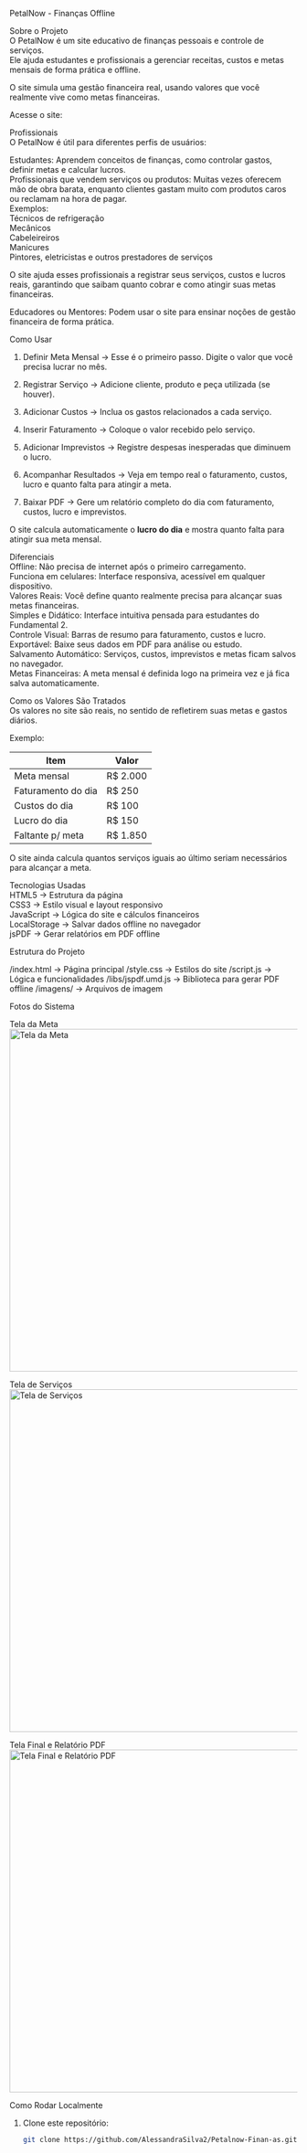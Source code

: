 PetalNow - Finanças Offline  

Sobre o Projeto  
O PetalNow é um site educativo de finanças pessoais e controle de serviços.  
Ele ajuda estudantes e profissionais a gerenciar receitas, custos e metas mensais de forma prática e offline.  

O site simula uma gestão financeira real, usando valores que você realmente vive como metas financeiras.  

Acesse o site:

Profissionais  
O PetalNow é útil para diferentes perfis de usuários:  

Estudantes: Aprendem conceitos de finanças, como controlar gastos, definir metas e calcular lucros.  
Profissionais que vendem serviços ou produtos: Muitas vezes oferecem mão de obra barata, enquanto clientes gastam muito com produtos caros ou reclamam na hora de pagar.  
Exemplos:  
Técnicos de refrigeração  
Mecânicos  
Cabeleireiros  
Manicures  
Pintores, eletricistas e outros prestadores de serviços  

O site ajuda esses profissionais a registrar seus serviços, custos e lucros reais, garantindo que saibam quanto cobrar e como atingir suas metas financeiras.  

Educadores ou Mentores: Podem usar o site para ensinar noções de gestão financeira de forma prática.  

Como Usar  
1. Definir Meta Mensal → Esse é o primeiro passo. Digite o valor que você precisa lucrar no mês.  

2. Registrar Serviço → Adicione cliente, produto e peça utilizada (se houver).  

3. Adicionar Custos → Inclua os gastos relacionados a cada serviço.  

4. Inserir Faturamento → Coloque o valor recebido pelo serviço.  

5. Adicionar Imprevistos → Registre despesas inesperadas que diminuem o lucro.  

6. Acompanhar Resultados → Veja em tempo real o faturamento, custos, lucro e quanto falta para atingir a meta.  

7. Baixar PDF → Gere um relatório completo do dia com faturamento, custos, lucro e imprevistos.  

O site calcula automaticamente o **lucro do dia** e mostra quanto falta para atingir sua meta mensal.  


Diferenciais  
Offline: Não precisa de internet após o primeiro carregamento.  
Funciona em celulares: Interface responsiva, acessível em qualquer dispositivo.  
Valores Reais: Você define quanto realmente precisa para alcançar suas metas financeiras.  
Simples e Didático: Interface intuitiva pensada para estudantes do Fundamental 2.  
Controle Visual: Barras de resumo para faturamento, custos e lucro.  
Exportável: Baixe seus dados em PDF para análise ou estudo.  
Salvamento Automático: Serviços, custos, imprevistos e metas ficam salvos no navegador.  
Metas Financeiras: A meta mensal é definida logo na primeira vez e já fica salva automaticamente.  

Como os Valores São Tratados  
Os valores no site são reais, no sentido de refletirem suas metas e gastos diários.  

Exemplo:  

| Item              | Valor   |
|-------------------|---------|
| Meta mensal       | R$ 2.000 |
| Faturamento do dia| R$ 250  |
| Custos do dia     | R$ 100  |
| Lucro do dia      | R$ 150  |
| Faltante p/ meta  | R$ 1.850 |

O site ainda calcula quantos serviços iguais ao último seriam necessários para alcançar a meta.  

Tecnologias Usadas  
HTML5 → Estrutura da página  
CSS3 → Estilo visual e layout responsivo  
JavaScript → Lógica do site e cálculos financeiros  
LocalStorage → Salvar dados offline no navegador  
jsPDF → Gerar relatórios em PDF offline  

Estrutura do Projeto  

/index.html -> Página principal
/style.css -> Estilos do site
/script.js -> Lógica e funcionalidades
/libs/jspdf.umd.js -> Biblioteca para gerar PDF offline
/imagens/ -> Arquivos de imagem


Fotos do Sistema  

Tela da Meta  
<img width="600" alt="Tela da Meta" src="https://github.com/user-attachments/assets/ccd3dfb7-2899-465c-9ab7-361fa3e0d2df" />  

Tela de Serviços  
<img width="600" alt="Tela de Serviços" src="https://github.com/user-attachments/assets/a002711c-0945-42a7-bf53-d6b3d8c2922f" />  

Tela Final e Relatório PDF  
<img width="600" alt="Tela Final e Relatório PDF" src="https://github.com/user-attachments/assets/1d5d2725-3649-4749-ac8d-a9f6f39c8925" />  

Como Rodar Localmente  
1. Clone este repositório:  
   ```bash
   git clone https://github.com/AlessandraSilva2/Petalnow-Finan-as.git
